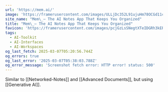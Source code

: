 ```yaml
---
url: 'https://mem.ai/'
image: 'https://framerusercontent.com/images/ULLjDc352L91ujuHm78OCGd11c.png'
site_name: "Mem\_– The AI Notes App That Keeps You Organized"
title: "Mem\_– The AI Notes App That Keeps You Organized"
favicon: 'https://framerusercontent.com/images/pcjGzLsSNegtXTeIDGRh3kERV4Y.png'
tags:
  - AI-Toolkit
  - AI-Interfaces
  - AI-Workspaces
og_last_fetch: 2025-03-07T05:20:56.744Z
og_errors: true
og_last_error: '2025-03-07T05:38:03.788Z'
og_error_message: 'Screenshot fetch error: HTTP error! status: 500'
---
```

Similar to [[Networked-Notes]] and [[Advanced Documents]], but using [[Generative AI]].  
